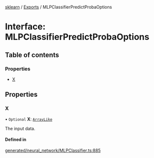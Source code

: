 [sklearn](../readme.md) / [Exports](../modules.md) / MLPClassifierPredictProbaOptions

# Interface: MLPClassifierPredictProbaOptions

## Table of contents

### Properties

- [X](MLPClassifierPredictProbaOptions.md#x)

## Properties

### X

• `Optional` **X**: [`ArrayLike`](../modules.md#arraylike)

The input data.

#### Defined in

[generated/neural_network/MLPClassifier.ts:885](https://github.com/transitive-bullshit/scikit-learn-ts/blob/367336a/packages/sklearn/src/generated/neural_network/MLPClassifier.ts#L885)
